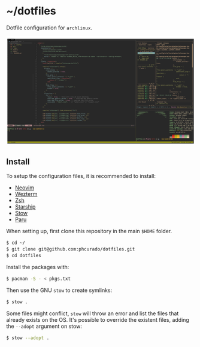 # ~/dotfiles

Dotfile configuration for `archlinux`.

<img src="images/arch.png" alt="main screen">

## Install

To setup the configuration files, it is recommended to install:

- [Neovim](https://neovim.io)
- [Wezterm](https://wezfurlong.org/wezterm)
- [Zsh](https://wiki.archlinux.org/title/Zsh)
- [Starship](https://starship.rs)
- [Stow](https://www.gnu.org/software/stow/manual/stow.html)
- [Paru](https://github.com/Morganamilo/paru)

When setting up, first clone this repository in the main `$HOME` folder.

```bash
$ cd ~/
$ git clone git@github.com:phcurado/dotfiles.git
$ cd dotfiles
```

Install the packages with:

```bash
$ pacman -S - < pkgs.txt
```

Then use the GNU `stow` to create symlinks:

```bash
$ stow .
```

Some files might conflict, `stow` will throw an error and list the files that already exists on the OS.
It's possible to override the existent files, adding the `--adopt` argument on stow:

```bash
$ stow --adopt .
```
